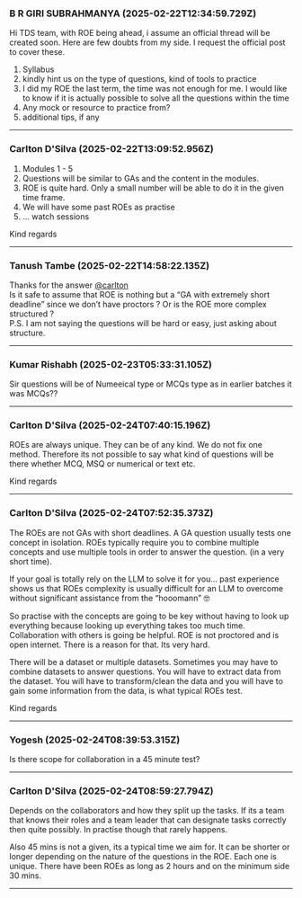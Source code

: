 ### B R GIRI SUBRAHMANYA (2025-02-22T12:34:59.729Z)

Hi TDS team, with ROE being ahead, i assume an official thread will be created
soon. Here are few doubts from my side. I request the official post to cover
these.

  1. Syllabus
  2. kindly hint us on the type of questions, kind of tools to practice
  3. I did my ROE the last term, the time was not enough for me. I would like to know if it is actually possible to solve all the questions within the time
  4. Any mock or resource to practice from?
  5. additional tips, if any


---
### Carlton D'Silva (2025-02-22T13:09:52.956Z)

  1. Modules 1 - 5
  2. Questions will be similar to GAs and the content in the modules.
  3. ROE is quite hard. Only a small number will be able to do it in the given time frame.
  4. We will have some past ROEs as practise
  5. … watch sessions

Kind regards


---
### Tanush Tambe (2025-02-22T14:58:22.135Z)

Thanks for the answer [@carlton](/u/carlton)  
Is it safe to assume that ROE is nothing but a “GA with extremely short
deadline” since we don’t have proctors ? Or is the ROE more complex structured
?  
P.S. I am not saying the questions will be hard or easy, just asking about
structure.


---
### Kumar Rishabh  (2025-02-23T05:33:31.105Z)

Sir questions will be of Numeeical type or MCQs type as in earlier batches it
was MCQs??


---
### Carlton D'Silva (2025-02-24T07:40:15.196Z)

ROEs are always unique. They can be of any kind. We do not fix one method.
Therefore its not possible to say what kind of questions will be there whether
MCQ, MSQ or numerical or text etc.

Kind regards


---
### Carlton D'Silva (2025-02-24T07:52:35.373Z)

The ROEs are not GAs with short deadlines. A GA question usually tests one
concept in isolation. ROEs typically require you to combine multiple concepts
and use multiple tools in order to answer the question. (in a very short
time).

If your goal is totally rely on the LLM to solve it for you… past experience
shows us that ROEs complexity is usually difficult for an LLM to overcome
without significant assistance from the “hooomann” :nerd_face:

So practise with the concepts are going to be key without having to look up
everything because looking up everything takes too much time. Collaboration
with others is going be helpful. ROE is not proctored and is open internet.
There is a reason for that. Its very hard.

There will be a dataset or multiple datasets. Sometimes you may have to
combine datasets to answer questions. You will have to extract data from the
dataset. You will have to transform/clean the data and you will have to gain
some information from the data, is what typical ROEs test.

Kind regards


---
### Yogesh (2025-02-24T08:39:53.315Z)

Is there scope for collaboration in a 45 minute test?


---
### Carlton D'Silva (2025-02-24T08:59:27.794Z)

Depends on the collaborators and how they split up the tasks. If its a team
that knows their roles and a team leader that can designate tasks correctly
then quite possibly. In practise though that rarely happens.

Also 45 mins is not a given, its a typical time we aim for. It can be shorter
or longer depending on the nature of the questions in the ROE. Each one is
unique. There have been ROEs as long as 2 hours and on the minimum side 30
mins.


---
